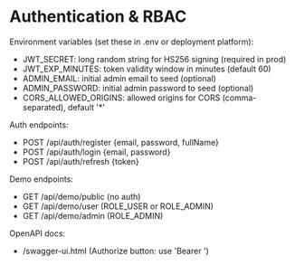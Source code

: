 # Authentication & RBAC

Environment variables (set these in .env or deployment platform):
- JWT_SECRET: long random string for HS256 signing (required in prod)
- JWT_EXP_MINUTES: token validity window in minutes (default 60)
- ADMIN_EMAIL: initial admin email to seed (optional)
- ADMIN_PASSWORD: initial admin password to seed (optional)
- CORS_ALLOWED_ORIGINS: allowed origins for CORS (comma-separated), default '*'

Auth endpoints:
- POST /api/auth/register {email, password, fullName}
- POST /api/auth/login {email, password}
- POST /api/auth/refresh {token}

Demo endpoints:
- GET /api/demo/public (no auth)
- GET /api/demo/user (ROLE_USER or ROLE_ADMIN)
- GET /api/demo/admin (ROLE_ADMIN)

OpenAPI docs:
- /swagger-ui.html (Authorize button: use 'Bearer <token>')
